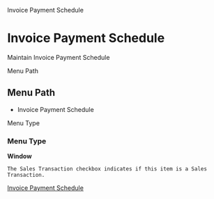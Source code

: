 
Invoice Payment Schedule
# Invoice Payment Schedule


Maintain Invoice Payment Schedule

Menu Path
## Menu Path



- Invoice Payment Schedule

Menu Type
### Menu Type

**Window**

```
The Sales Transaction checkbox indicates if this item is a Sales Transaction.
```

[Invoice Payment Schedule](../../window-invoice-payment-schedule.md)